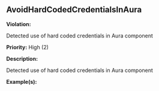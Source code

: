 AvoidHardCodedCredentialsInAura[](#avoidhardcodedcredentialsinaura)
------------------------------------------------------------------------------------------------------------------------------------------------------

**Violation:**

   Detected use of hard coded credentials in Aura component


**Priority:** High (2)

**Description:**

   Detected use of hard coded credentials in Aura component

**Example(s):**

   

